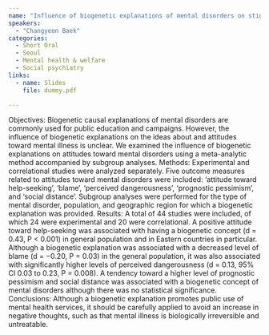 ```yaml
---
name: "Influence of biogenetic explanations of mental disorders on stigma and help seeking behavior A systematic review and meta analysis"
speakers:
  - "Changyeon Baek"
categories:
  - Short Oral
  - Seoul
  - Mental health & welfare
  - Social psychiatry
links:
  - name: Slides
    file: dummy.pdf

---
```


Objectives: Biogenetic causal explanations of mental disorders are commonly used for public education and campaigns. However, the influence of biogenetic explanations on the ideas about and attitudes toward mental illness is unclear. We examined the influence of biogenetic explanations on attitudes toward mental disorders using a meta-analytic method accompanied by subgroup analyses. 
Methods: Experimental and correlational studies were analyzed separately. Five outcome measures related to attitudes toward mental disorders were included: ‘attitude toward help-seeking’, ‘blame’, ‘perceived dangerousness’, ‘prognostic pessimism’, and ‘social distance’. Subgroup analyses were performed for the type of mental disorder, population, and geographic region for which a biogenetic explanation was provided.
Results: A total of 44 studies were included, of which 24 were experimental and 20 were correlational. A positive attitude toward help-seeking was associated with having a biogenetic concept (d = 0.43, P < 0.001) in general population and in Eastern countries in particular. Although a biogenetic explanation was associated with a decreased level of blame (d = −0.20, P = 0.03) in the general population, it was also associated with significantly higher levels of perceived dangerousness (d = 0.13, 95% CI 0.03 to 0.23, P = 0.008). A tendency toward a higher level of prognostic pessimism and social distance was associated with a biogenetic concept of mental disorders although there was no statistical significance. 
Conclusions: Although a biogenetic explanation promotes public use of mental health services, it should be carefully applied to avoid an increase in negative thoughts, such as that mental illness is biologically irreversible and untreatable.
